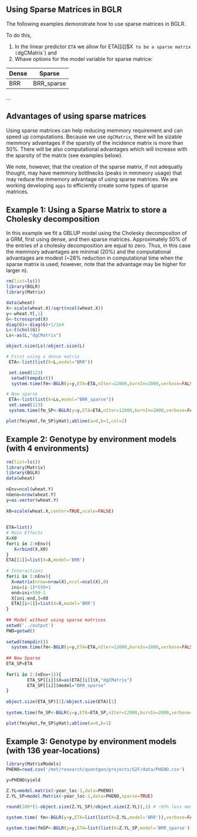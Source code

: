 ## Using Sparse Matrices in BGLR

The following examples demonstrate how to use sparse matrices in BGLR. 

To do this, 
 1) In the linear predictor `ETA` we allow for ETA[[i]]$X` to be a sparse matrix (`dgCMatrix`) and
 2) Whave options for the model variable for sparse matrice:



| Dense    | Sparse |
| -------- | ------- |
| BRR  | BRR_sparse  |
...

## Advantages of using sparse matrices

Using sparse matrices can help reducing memmory requirement and can speed up computations. Because we use `dgCMatrix`, there will be sizable memmory advantages if the sparsity of the incidence matrix is more than 50%. There will be also computational advantages which will increase with the sparsity of the matrix (see examples below).

We note, however, that the creation of the sparse matrix, if not adequatly thought, may have memmory bottlnecks (peaks in mmmeory usage) that may reduce the mmemory advantage of using sparse matrices. We are working developing `apps` to efficiently create some types of sparse matrices.

## Example 1: Using a Sparse Matrix to store a Cholesky decomposition

In this example we fit a GBLUP model using the Cholesky decompositon of a GRM, first using dense, and then sparse matrices. Approximately 50% of the entries of a cholesky decomposition are equal to zero. Thus, in this case the memmory advantages are minimal (20%) and the computational advantages are modest (~28% reduction in computational time when the sparse matrix is used; however, note that the advantage may be higher for larger n).
  
```r
rm(list=ls())
library(BGLR)
library(Matrix)

data(wheat)
X<-scale(wheat.X)/sqrt(ncol(wheat.X))
y<-wheat.Y[,1]
G<-tcrossprod(X)
diag(G)<-diag(G)+1/1e4
L<-t(chol(G))
Ls<-as(L,"dgCMatrix")

object.size(Ls)/object.size(L)

# First using a dense matrix
 ETA<-list(list(X=L,model="BRR"))

 set.seed(123)
  setwd(tempdir())
  system.time(fm<-BGLR(y=y,ETA=ETA,nIter=12000,burnIn=2000,verbose=FALSE))

# Now sparse
 ETA<-list(list(X=Ls,model="BRR_sparse"))
 set.seed(123)
 system.time(fm_SP<-BGLR(y=y,ETA=ETA,nIter=12000,burnIn=2000,verbose=FALSE))

plot(fm$yHat,fm_SP$yHat);abline(a=0,b=1,col=2)
```

## Example 2: Genotype by environment models (with 4 environments)

```r
rm(list=ls())
library(Matrix)
library(BGLR)
data(wheat)
 
nEnv=ncol(wheat.Y)
nGeno=nrow(wheat.Y)
y=as.vector(wheat.Y)
 
X0=scale(wheat.X,center=TRUE,scale=FALSE)
 
 
ETA=list()
# Main Effects
X=X0
for(i in 2:nEnv){
   X=rbind(X,X0)
}
ETA[[1]]=list(X=X,model='BRR')
 
# Interactions
for(i in 1:nEnv){
  X=matrix(nrow=nrow(X),ncol=ncol(X),0)
  ini=(i-1)*599+1
  end=ini+599-1
  X[ini:end,]=X0
  ETA[[i+1]]=list(X=X,model='BRR')
}
 
## Model without using sparse matrices
setwd('../output')
PWD=getwd()
 
setwd(tempdir())
  system.time(fm<-BGLR(y=y,ETA=ETA,nIter=12000,burnIn=2000,verbose=FALSE))
 
## Now Sparse
ETA_SP=ETA
 
for(i in 2:(nEnv+1)){
        ETA_SP[[i]]$X=as(ETA[[i]]$X,"dgCMatrix")
        ETA_SP[[i]]$model="BRR_sparse"
}
 
object.size(ETA_SP)[1]/object.size(ETA)[1]
 
system.time(fm_SP<-BGLR(y=y,ETA=ETA_SP,nIter=12000,burnIn=2000,verbose=FALSE))

plot(fm$yHat,fm_SP$yHat);abline(a=0,b=1)

```

## Example 3: Genotype by environment models (with 136 year-locations)

```r
library(MatrixModels)
PHENO=read.csv('/mnt/research/quantgen/projects/G2F/data/PHENO.csv')

y=PHENO$yield

Z.YL=model.matrix(~year_loc-1,data=PHENO)
Z.YL_SP=model.Matrix(~year_loc-1,data=PHENO,sparse=TRUE)

round(100*(1-object.size(Z.YL_SP)/object.size(Z.YL)),1) # ~93% less memmory

system.time( fm<-BGLR(y=y,ETA=list(list(X=Z.YL,model='BRR')),verbose=FALSE) )

system.time(fmSP<-BGLR(y=y,ETA=list(list(X=Z.YL_SP,model='BRR_sparse')),verbose=FALSE))

```

